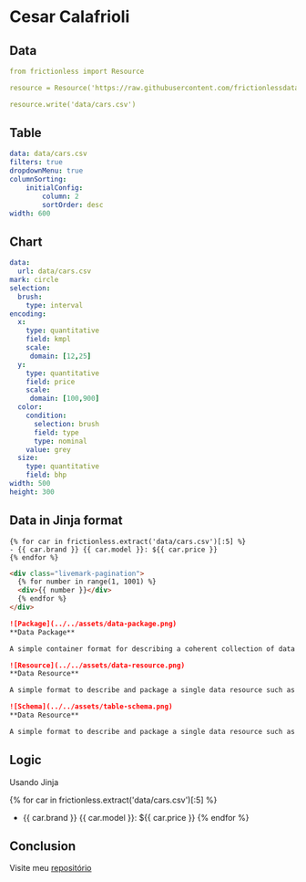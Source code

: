 # Cesar Calafrioli



## Data

```yaml script 
from frictionless import Resource

resource = Resource('https://raw.githubusercontent.com/frictionlessdata/livemark/main/data/cars.csv')

resource.write('data/cars.csv')
```

## Table

```yaml table
data: data/cars.csv
filters: true
dropdownMenu: true
columnSorting:
    initialConfig:
        column: 2
        sortOrder: desc
width: 600
```

## Chart

```yaml chart
data:
  url: data/cars.csv
mark: circle
selection:
  brush:
    type: interval
encoding:
  x:
    type: quantitative
    field: kmpl
    scale:
     domain: [12,25]
  y:
    type: quantitative
    field: price
    scale:
     domain: [100,900]
  color:
    condition:
      selection: brush
      field: type
      type: nominal
    value: grey
  size:
    type: quantitative
    field: bhp
width: 500
height: 300
```

## Data in Jinja format

```
{% for car in frictionless.extract('data/cars.csv')[:5] %}
- {{ car.brand }} {{ car.model }}: ${{ car.price }}
{% endfor %}
```

```html markup
<div class="livemark-pagination">
  {% for number in range(1, 1001) %}
  <div>{{ number }}</div>
  {% endfor %}
</div>
```

```markdown markup columns
![Package](../../assets/data-package.png)
**Data Package**

A simple container format for describing a coherent collection of data in a single package.
```

```markdown markup columns
![Resource](../../assets/data-resource.png)
**Data Resource**

A simple format to describe and package a single data resource such as a individual table or file.
```

```markdown markup columns
![Schema](../../assets/table-schema.png)
**Data Resource**

A simple format to describe and package a single data resource such as a individual table or file.
```

## Logic

Usando Jinja

{% for car in frictionless.extract('data/cars.csv')[:5] %}
- {{ car.brand }} {{ car.model }}: ${{ car.price }}
{% endfor %}

## Conclusion

Visite meu  <a href="https://github.com/cesarcalafrioli"> repositório </a>